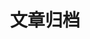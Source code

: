 ---
title: "文章归档"
layout: "archives"  # 关键！使用归档布局
url: "/archives/"     # 固定 URL
summary: "按时间顺序浏览所有文章"
---